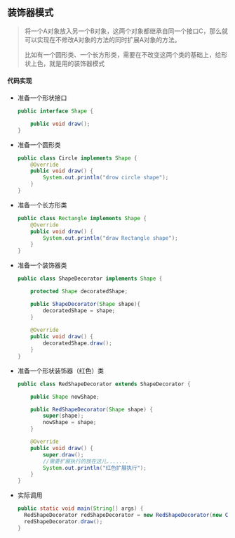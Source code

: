 ## 装饰器模式

>  将一个A对象放入另一个B对象，这两个对象都继承自同一个接口C，那么就可以实现在不修改A对象的方法的同时扩展A对象的方法。
>
> 
>
> 比如有一个圆形类、一个长方形类，需要在不改变这两个类的基础上，给形状上色，就是用的装饰器模式



#### 代码实现

- 准备一个形状接口

  ```java
  public interface Shape {
  
      public void draw();
  }
  
  ```

- 准备一个圆形类

  ```java
  public class Circle implements Shape {
      @Override
      public void draw() {
          System.out.println("drow circle shape");
      }
  }
  ```

- 准备一个长方形类

  ```java
  public class Rectangle implements Shape {
      @Override
      public void draw() {
          System.out.println("draw Rectangle shape");
      }
  }
  
  ```

- 准备一个装饰器类

  ```java
  public class ShapeDecorator implements Shape {
  
      protected Shape decoratedShape;
  
      public ShapeDecorator(Shape shape){
          decoratedShape = shape;
      }
      
      @Override
      public void draw() {
          decoratedShape.draw();
      }
  }
  ```

- 准备一个形状装饰器（红色）类

  ```java
  public class RedShapeDecorator extends ShapeDecorator {
  
      public Shape nowShape;
  
      public RedShapeDecorator(Shape shape) {
          super(shape);
          nowShape = shape;
      }
  
      @Override
      public void draw() {
          super.draw();
          //需要扩展执行的放在这儿.......
          System.out.println("红色扩展执行");
      }
  }
  ```

- 实际调用

  ```java
  public static void main(String[] args) {
    RedShapeDecorator redShapeDecorator = new RedShapeDecorator(new Circle());
    redShapeDecorator.draw();
  }
  ```

  





